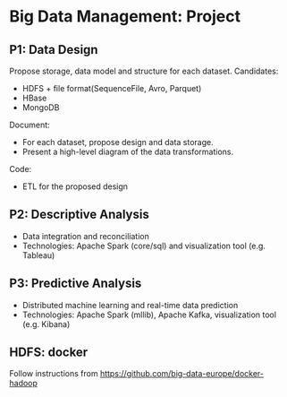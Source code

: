 # Big Data Management: Project

## P1: Data Design

Propose storage, data model and structure for each dataset. Candidates:
- HDFS + file format(SequenceFile, Avro, Parquet)
- HBase
- MongoDB

Document:
- For each dataset, propose design and data storage.
- Present a high-level diagram of the data transformations.

Code:
- ETL for the proposed design

## P2: Descriptive Analysis

- Data integration and reconciliation
- Technologies: Apache Spark (core/sql) and visualization tool (e.g. Tableau)

## P3: Predictive Analysis

- Distributed machine learning and real-time data prediction
- Technologies: Apache Spark (mllib), Apache Kafka, visualization tool (e.g. Kibana)

## HDFS: docker

Follow instructions from https://github.com/big-data-europe/docker-hadoop

